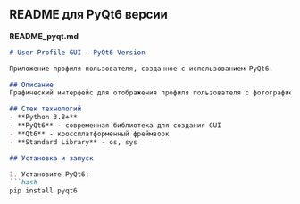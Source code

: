 ## README для PyQt6 версии

**README_pyqt.md**
```markdown
# User Profile GUI - PyQt6 Version

Приложение профиля пользователя, созданное с использованием PyQt6.

## Описание
Графический интерфейс для отображения профиля пользователя с фотографией, биографией, навыками и опытом работы.

## Стек технологий
- **Python 3.8+**
- **PyQt6** - современная библиотека для создания GUI
- **Qt6** - кроссплатформенный фреймворк
- **Standard Library** - os, sys

## Установка и запуск

1. Установите PyQt6:
```bash
pip install pyqt6

